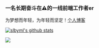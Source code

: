 ### 一名长期奋斗在⚠️的一线前端工作者er

为梦想而年轻，为年轻而坚定！[个人博客](https://slbyml.github.io/)

[![slbyml's github stats](https://github-readme-stats.vercel.app/api?username=chokcoco&hide=contribs,prs&count_private=true&show_icons=true)](https://github.com/anuraghazra/github-readme-stats)

![](https://komarev.com/ghpvc/?username=slbyml&color=ff69b4&label=PV+Since+2019-07-07)
